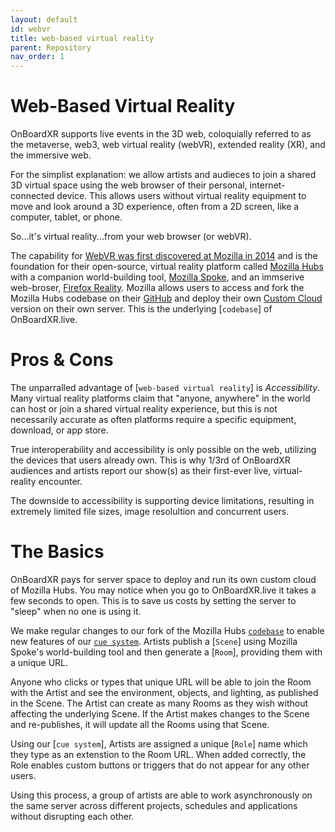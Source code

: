 ```yaml
---
layout: default
id: webvr
title: web-based virtual reality
parent: Repository
nav_order: 1
---
```


# Web-Based Virtual Reality
OnBoardXR supports live events in the 3D web, coloquially referred to as the metaverse, web3, web virtual reality (webVR), extended reality (XR), and the immersive web. 

For the simplist explanation: we allow artists and audieces to join a shared 3D virtual space using the web browser of their personal, internet-connected device. This allows users without virtual reality equipment to move and look around a 3D experience, often from a 2D screen, like a computer, tablet, or phone. 

So...it's virtual reality...from your web browser (or webVR). 

The capability for [WebVR was first discovered at Mozilla in 2014](https://en.wikipedia.org/wiki/WebXR) and is the foundation for their open-source, virtual reality platform called [Mozilla Hubs](https://hubs.mozilla.com/docs/welcome.html) with a companion world-building tool, [Mozilla Spoke](https://hubs.mozilla.com/spoke), and an immserive web-broser, [Firefox Reality](https://mixedreality.mozilla.org/firefox-reality/). Mozilla allows users to access and fork the Mozilla Hubs codebase on their [GitHub](https://github.com/mozilla/hubs) and deploy their own [Custom Cloud]((https://hubs.mozilla.com/docs/hubs-cloud-custom-clients.html)) version on their own server. This is the underlying [`codebase`] of OnBoardXR.live.

# Pros & Cons
The unparralled advantage of [`web-based virtual reality`] is *Accessibility*. Many virtual reality platforms claim that "anyone, anywhere" in the world can host or join a shared virtual reality experience, but this is not necessarily accurate as often platforms require a specific equipment, download, or app store. 

True interoperability and accessibility is only possible on the web, utilizing the devices that users already own. This is why 1/3rd of OnBoardXR audiences and artists report our show(s) as their first-ever live, virtual-reality encounter. 

The downside to accessibility is supporting device limitations, resulting in extremely limited file sizes, image resolultion and concurrent users. 

# The Basics
OnBoardXR pays for server space to deploy and run its own custom cloud of Mozilla Hubs. You may notice when you go to OnBoardXR.live it takes a few seconds to open. This is to save us costs by setting the server to "sleep" when no one is using it.

We make regular changes to our fork of the Mozilla Hubs [`codebase`]() to enable new features of our [`cue system`](). Artists publish a [`Scene`] using Mozilla Spoke's world-building tool and then generate a [`Room`], providing them with a unique URL. 

Anyone who clicks or types that unique URL will be able to join the Room with the Artist and see the environment, objects, and lighting, as published in the Scene. The Artist can create as many Rooms as they wish without affecting the underlying Scene. If the Artist makes changes to the Scene and re-publishes, it will update all the Rooms using that Scene. 

Using our [`cue system`], Artists are assigned a unique [`Role`] name which they type as an extenstion to the Room URL. When added correctly, the Role enables custom buttons or triggers that do not appear for any other users. 

Using this process, a group of artists are able to work asynchronously on the same server across different projects, schedules and applications without disrupting each other. 

